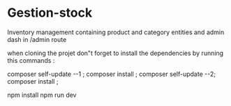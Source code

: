 # Gestion-stock

Inventory management containing product and category entities and admin dash in /admin route

when cloning the projet don"t forget to install the dependencies by running this commands :


composer self-update --1 ;
composer install ;
composer self-update --2;
composer install ;


npm install
npm run dev
